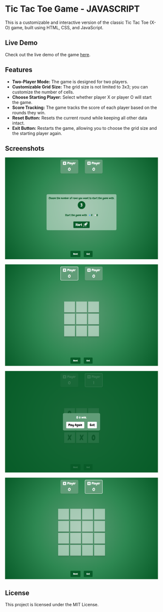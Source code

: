 # Tic Tac Toe Game - JAVASCRIPT

This is a customizable and interactive version of the classic Tic Tac Toe (X-O) game, built using HTML, CSS, and JavaScript.

## Live Demo

Check out the live demo of the game [here](https://nureddinhaji.github.io/tic-tac-toe-javascript/).

## Features

- **Two-Player Mode:** The game is designed for two players.
- **Customizable Grid Size:** The grid size is not limited to 3x3; you can customize the number of cells.
- **Choose Starting Player:** Select whether player X or player O will start the game.
- **Score Tracking:** The game tracks the score of each player based on the rounds they win.
- **Reset Button:** Resets the current round while keeping all other data intact.
- **Exit Button:** Restarts the game, allowing you to choose the grid size and the starting player again.

## Screenshots

![](/images/screenshot1.png)

![](/images/screenshot2.png)

![](/images/screenshot3.png)

![](/images/screenshot4.png)

## License
This project is licensed under the MIT License.
